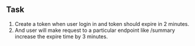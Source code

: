 ## Task 

1. Create a token when user login in and token should expire in 2 minutes.
2. And user will make request to a particular endpoint like /summary increase the expire time by 3 minutes.